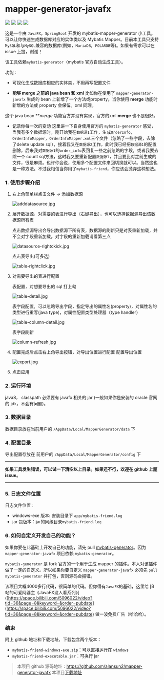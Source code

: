# mapper-generator-javafx
![](https://img.shields.io/badge/JavaFx-8-green.svg) 
![](https://img.shields.io/badge/SpringBoot-2.1.5-blue.svg)
![](https://img.shields.io/badge/version-1.0.0-orange.svg)
[![](https://img.shields.io/badge/downloads-1.0.0-brightgreen)](https://github.com/alansun2/mapper-generator-javafx/releases)

这是一个由 `JavaFX`，`SpringBoot` 开发的 mybatis-mapper-generator 小工具。可以让你快速生成数据库对应的实体类以及 Mybatis Mapper。目前本工具只支持 `MySQL`和与`MySQL`兼容的数据库(例如，`MariaDB`，`POLARDB`等)。如果有需求可以在 issue 上提，谢谢！

该工具依赖`mybatis-generator`（mybatis 官方自动生成工具）。

功能：
* 可视化生成数据库相应的实体类，不用再写配置文件

* **能够 merge 之前的 java bean 和 xml**
   比如你在使用了 `mapper-generator-javafx` 生成的 bean 上新增了一个方法或property，当你使用 **merge** 功能时新增的方法或 property 会保留。xml 同理。

这个 java bean ***merge* 功能官方并没有实现，官方的xml **merge** 也不是很好。

* 记录你每一次的变动
   这里讲一下自身使用官方的 `mybatis-generator` 感受，当我有多个数据源时，刚开始我在`数据源1`工作，生成`OrderInfo`，`OrderInfoMapper`，`OrderInfoMapper.xml`三个文件（忽略了一些字段，去除了delete update sql），接着我又在`数据源2`工作，此时我已经把`数据源1`的配置删除，后来我对`数据源1`的`order_info`表回复一些之前忽略的字段，或者我要去除一个 count sql方法，这时我又要重新配置`数据源1`，并且要比对之前生成的文件，很是麻烦。也许你会说，使用多个配置文件来回切换就可以。当然这也是一种方法。不过我相信当你用了`mybatis-friend`，你应该会抛弃这种想法。
   
### 1. 使用步骤介绍
1. 右上角菜单栏点击文件 -> 添加数据源

    ![adddatasource.jpg](https://upload-images.jianshu.io/upload_images/5614480-6a038858b17097a1.jpg?imageMogr2/auto-orient/strip%7CimageView2/2/w/1240)
    
2. 展开数据源，对需要的表进行导出（右键导出），也可以选择数据源导出该数据源所有表

    点击数据源导出会导出数据源下所有表，数据源的刷新只是对表重新加载，并不会对字段重新加载。对字段的重新加载请看第三点
    
    ![datasource-rightckick.jpg](https://upload-images.jianshu.io/upload_images/5614480-2c51a393afe3f759.jpg?imageMogr2/auto-orient/strip%7CimageView2/2/w/1240)
    
    点击表导出(可多选)
    
    ![table-rightclick.jpg](https://upload-images.jianshu.io/upload_images/5614480-6b39547b69601898.jpg?imageMogr2/auto-orient/strip%7CimageView2/2/w/1240)

3. 对需要导出的表进行配置

    表配置，对想要导出的 sql 打上勾
    
    ![table-detail.jpg](https://upload-images.jianshu.io/upload_images/5614480-05f12a8b5f141bb9.jpg?imageMogr2/auto-orient/strip%7CimageView2/2/w/1240)
    
    表字段配置，可以忽略导出字段，指定导出的属性名(property)，对属性名的类型进行重写(java type)，对属性配置类型处理器（type handler）
    
    ![table-column-detail.jpg](https://upload-images.jianshu.io/upload_images/5614480-be5a457502b2ef8a.jpg?imageMogr2/auto-orient/strip%7CimageView2/2/w/1240)
    
    表字段刷新
    
    ![column-refresh.jpg](https://upload-images.jianshu.io/upload_images/5614480-c57eb2ca36b3710e.jpg?imageMogr2/auto-orient/strip%7CimageView2/2/w/1240)

4. 配置完成后点击右上角导出按钮，对导出位置进行配置
    配置导出位置
    
    ![export.jpg](https://upload-images.jianshu.io/upload_images/5614480-cda7b8fb39294f2a.jpg?imageMogr2/auto-orient/strip%7CimageView2/2/w/1240)

5. 点击应用

### 2. 运行环境
java8， classpath 必须要有 javafx 相关的 jar (一般如果你是安装的 oracle 官网的 jdk，不会有问题)。

### 3. 数据目录
数据目录放在当前用户的 `/AppData/Local/MapperGenerator/data` 下

### 4. 配置目录
导出配置存放在 前用户的 `/AppData/Local/MapperGenerator/config` 下

---

**如果工具发生错误，可以试一下清空以上目录。如果还不行，欢迎在 github 上题issue。**

---

### 5. 日志文件位置
日志文件位置：
* windows-exe 版本: 安装目录下 `app/mybatis-friend.log`
* jar 包版本：jar的同级目录`mybatis-friend.log`

### 6. 如何自定义开发自己的功能？
如果你要在此基础上开发自己的功能，请先 pull [mybatis-generator](https://github.com/alansun2/generator)。因为 `mapper-generator-javafx` 项目依赖 `mybatis-generator`。

`mybatis-generator` 是 fork 官方的一个用于生成 mapper 的插件。本人对该插件做了一定的自定义。所以如果你要自定义 `mapper-generator-javafx` 必须先 `pull mybatis-generator` 并打包，否则源码会报错。

该项目大概4000多行代码，很简单的代码。但你得有`JavaFX`的基础，这里给 [B 站的可爱阿婆主《JavaFX没人看系列》]([https://space.bilibili.com/5096022/video?tid=36&page=8&keyword=&order=pubdate](https://space.bilibili.com/5096022/video?tid=36&page=8&keyword=&order=pubdate) 做一波免费广告（哈哈哈）。

### 结束
附上 github 地址和下载地址，下载包含两个版本：
* `mybatis-friend-windows-exe.zip`：可以直接运行在 `windows`
* `mybatis-friend-executable.jar`：可执行 jar 

> 本项目 github 源码地址：https://github.com/alansun2/mapper-generator-javafx
> 本项目[下载地址](https://github.com/alansun2/mapper-generator-javafx/releases)
